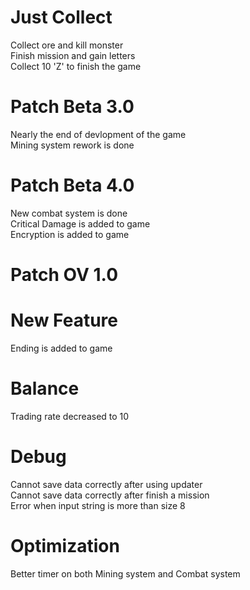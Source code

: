 # Just Collect
Collect ore and kill monster  
Finish mission and gain letters  
Collect 10 'Z' to finish the game

# Patch Beta 3.0
Nearly the end of devlopment of the game  
Mining system rework is done

# Patch Beta 4.0
New combat system is done  
Critical Damage is added to game  
Encryption is added to game

# Patch OV 1.0
 # New Feature
 Ending is added to game
 # Balance
 Trading rate decreased to 10
 # Debug 
 Cannot save data correctly after using updater  
 Cannot save data correctly after finish a mission  
 Error when input string is more than size 8  
 # Optimization
 Better timer on both Mining system and Combat system  
 
